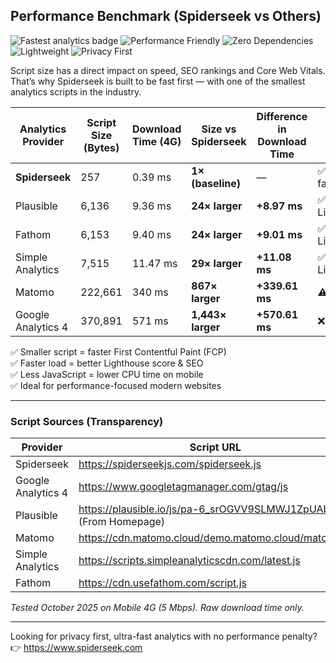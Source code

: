 ## Performance Benchmark (Spiderseek vs Others)

![Fastest analytics badge](https://img.shields.io/badge/fastest%20analytics-spiderseek-00CC66?style=flat-square)
![Performance Friendly](https://img.shields.io/badge/Core%20Web%20Vitals-friendly-blue?style=flat-square)
![Zero Dependencies](https://img.shields.io/badge/dependencies-0-lightgrey?style=flat-square)
![Lightweight](https://img.shields.io/badge/minified-257%20bytes-success?style=flat-square)
![Privacy First](https://img.shields.io/badge/privacy-GDPR%2C%20CCPA%20safe-purple?style=flat-square)

Script size has a direct impact on speed, SEO rankings and Core Web Vitals. That’s why Spiderseek is built to be fast first — with one of the smallest analytics scripts in the industry.

| Analytics Provider | Script Size (Bytes) | Download Time (4G) | Size vs Spiderseek | Difference in Download Time | Verdict |
|--------------------|-------------|--------------------------|--------------------|-----------------------------|---------|
| **Spiderseek** | 257 | 0.39 ms | **1× (baseline)** | — | ✅ Ultra-fast |
| Plausible | 6,136 | 9.36 ms | **24× larger** | **+8.97 ms** | ✅ Lightweight |
| Fathom | 6,153 | 9.40 ms | **24× larger** | **+9.01 ms** | ✅ Lightweight |
| Simple Analytics | 7,515 | 11.47 ms | **29× larger** | **+11.08 ms** | ✅ Lightweight |
| Matomo | 222,661 | 340 ms | **867× larger** | **+339.61 ms** | ⚠️ Heavy |
| Google Analytics 4 | 370,891 | 571 ms | **1,443× larger** | **+570.61 ms** | ❌ Bloated |

✅ Smaller script = faster First Contentful Paint (FCP)  
✅ Faster load = better Lighthouse score & SEO  
✅ Less JavaScript = lower CPU time on mobile  
✅ Ideal for performance-focused modern websites

---

### Script Sources (Transparency)

| Provider | Script URL |
|----------|------------|
| Spiderseek | https://spiderseekjs.com/spiderseek.js |
| Google Analytics 4 | https://www.googletagmanager.com/gtag/js |
| Plausible | https://plausible.io/js/pa-6_srOGVV9SLMWJ1ZpUAbG.js (From Homepage) |
| Matomo | https://cdn.matomo.cloud/demo.matomo.cloud/matomo.js |
| Simple Analytics | https://scripts.simpleanalyticscdn.com/latest.js |
| Fathom | https://cdn.usefathom.com/script.js |

*Tested October 2025 on Mobile 4G (5 Mbps). Raw download time only.*

---

Looking for privacy first, ultra-fast analytics with no performance penalty?  
👉 https://www.spiderseek.com
